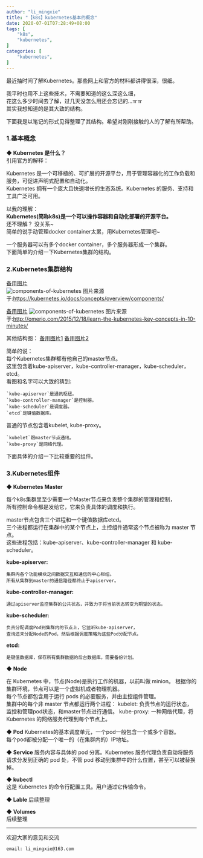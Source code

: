 ```yaml
---
author: "li_mingxie"
title: "【k8s】kubernetes基本的概念"
date: 2020-07-01T07:28:49+08:00
tags: [
    "k8s",
    "kubernetes",
]
categories: [
    "kubernetes",
]
---
```


最近抽时间了解Kubernetes。那些网上和官方的材料都讲得很深，很细。<!--more-->  

我平时也用不上这些技术，不需要知道的这么深这么细，  
花这么多少时间去了解，过几天没怎么用还会忘记的...ㅠㅠ  
其实我想知道的是其大致的结构。  

下面我是以笔记的形式见得整理了其结构。希望对刚刚接触的人的了解有所帮助。  

### **1.基本概念**

**◆ Kubernetes 是什么？**  
引用官方的解释：  

>
Kubernetes 是一个可移植的、可扩展的开源平台，用于管理容器化的工作负载和服务，可促进声明式配置和自动化。  
Kubernetes 拥有一个庞大且快速增长的生态系统。Kubernetes 的服务、支持和工具广泛可用。  

以我的理解：  
**Kubernetes(简称k8s)是一个可以操作容器和自动化部署的开源平台。**  
还不理解？ 没关系~  
简单的说手动管理docker container太累，用Kubernetes管理吧~

一个服务器可以有多个docker container，多个服务器形成一个集群。  
下面简单的介绍一下Kubernetes集群的结构。

### **2.Kubernetes集群结构**

[备用图片](https://limingxie.github.io/images/k8s/components-of-kubernetes.png)  
![components-of-kubernetes](https://mingxie-blog.oss-cn-beijing.aliyuncs.com/image/k8s/components-of-kubernetes.png)
图片来源于:<https://kubernetes.io/docs/concepts/overview/components/>

[备用图片](https://limingxie.github.io/images/k8s/kubernetes_cluster.png)
![components-of-kubernetes](https://mingxie-blog.oss-cn-beijing.aliyuncs.com/image/k8s/kubernetes_cluster.png)
图片来源于:<http://omerio.com/2015/12/18/learn-the-kubernetes-key-concepts-in-10-minutes/>

其他结构图：
[备用图片1](https://limingxie.github.io/images/k8s/kube-architecture.png)
[备用图片2](https://limingxie.github.io/images/k8s/Kubernetes.png)

简单的说：  
每个Kubernetes集群都有他自己的master节点。  
这里包含着kube-apiserver，kube-controller-manager，kube-scheduler，etcd。  
看图和名字可以大致的猜到:

    `kube-apiserver`是通讯枢纽。  
    `kube-controller-manager`是控制器。  
    `kube-scheduler`是调度器。  
    `etcd`是键值数据库。  

普通的节点包含着kubelet, kube-proxy。  

    `kubelet`跟master节点通讯。  
    `kube-proxy`是网络代理。

下面具体的介绍一下比较重要的组件。

### **3.Kubernetes组件**

**◆ Kubernetes Master**  

每个k8s集群里至少需要一个Master节点来负责整个集群的管理和控制，  
所有控制命令都是发给它，它来负责具体的调度和执行。

master节点包含三个进程和一个键值数据库etcd。  
三个进程都运行在集群中的某个节点上，主控组件通常这个节点被称为 master 节点。  
这些进程包括：kube-apiserver、kube-controller-manager 和 kube-scheduler。  

**kube-apiserver:**  

    集群内各个功能模块之间数据交互和通信的中心枢纽。  
    所有从集群到master的通信路径都终止于apiserver。  

**kube-controller-manager:**  

    通过apiserver监控集群的公共状态，并致力于将当前状态转变为期望的状态。  

**kube-scheduler:**  

    负责分配调度Pod到集群内的节点上，它监听kube-apiserver，
    查询还未分配Node的Pod，然后根据调度策略为这些Pod分配节点。

**etcd:**  

    是键值数据库，保存所有集群数据的后台数据库。需要备份计划。  

**◆ Node**  

在 Kubernetes 中，节点(Node)是执行工作的机器，以前叫做 minion。
根据你的集群环境，节点可以是一个虚拟机或者物理机器。  
每个节点都包含用于运行 pods 的必要服务，并由主控组件管理。  
集群中的每个非 master 节点都运行两个进程：
kubelet: 负责节点的运行状态，监控和管理pod状态，和master节点进行通信。
kube-proxy: 一种网络代理，将 Kubernetes 的网络服务代理到每个节点上。

**◆ Pod**
Kubernetes的基本调度单元，一个pod一般包含一个或多个容器。  
每个pod都被分配一个唯一的（在集群内的）IP地址。  

**◆ Service**
服务内容与具体的 pod 分离。Kubernetes 服务代理负责自动将服务请求分发到正确的 pod 处，不管 pod 移动到集群中的什么位置，甚至可以被替换掉。

**◆ kubectl**  
这是 Kubernetes 的命令行配置工具。用户通过它传输命令。

**◆ Lable**
后续整理

**◆ Volumes**  
后续整理

----------------------------------------------
欢迎大家的意见和交流

`email: li_mingxie@163.com`
